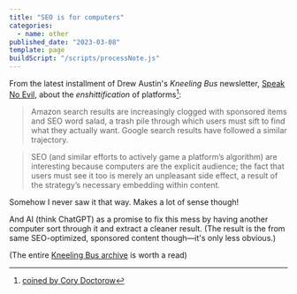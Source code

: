 ```yaml
---
title: "SEO is for computers"
categories:
  - name: other
published_date: "2023-03-08"
template: page
buildScript: "/scripts/processNote.js"
---
```


From the latest installment of Drew Austin's _Kneeling Bus_ newsletter, [Speak No Evil](https://kneelingbus.substack.com/p/speak-no-evil), about the _enshittification_ of platforms[^1]:

> Amazon search results are increasingly clogged with sponsored items and SEO word salad, a trash pile through which users must sift to find what they actually want. Google search results have followed a similar trajectory.

> SEO (and similar efforts to actively game a platform’s algorithm) are interesting because computers are the explicit audience; the fact that users must see it too is merely an unpleasant side effect, a result of the strategy’s necessary embedding within content.

Somehow I never saw it that way. Makes a lot of sense though!

And AI (think ChatGPT) as a promise to fix this mess by having another computer sort through it and extract a cleaner result. (The result is the from same SEO-optimized, sponsored content though—it's only less obvious.)

(The entire [Kneeling Bus archive](https://kneelingbus.substack.com/archive) is worth a read)

[^1]: [coined by Cory Doctorow](https://www.wired.com/story/tiktok-platforms-cory-doctorow/)
